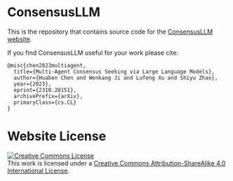 # ConsensusLLM

This is the repository that contains source code for the [ConsensusLLM website](https://nerfies.github.io).

If you find ConsensusLLM useful for your work please cite:
```
@misc{chen2023multiagent,
  title={Multi-Agent Consensus Seeking via Large Language Models},
  author={Huaben Chen and Wenkang Ji and Lufeng Xu and Shiyu Zhao},
  year={2023},
  eprint={2310.20151},
  archivePrefix={arXiv},
  primaryClass={cs.CL}
}
```

# Website License
<a rel="license" href="http://creativecommons.org/licenses/by-sa/4.0/"><img alt="Creative Commons License" style="border-width:0" src="https://i.creativecommons.org/l/by-sa/4.0/88x31.png" /></a><br />This work is licensed under a <a rel="license" href="http://creativecommons.org/licenses/by-sa/4.0/">Creative Commons Attribution-ShareAlike 4.0 International License</a>.

